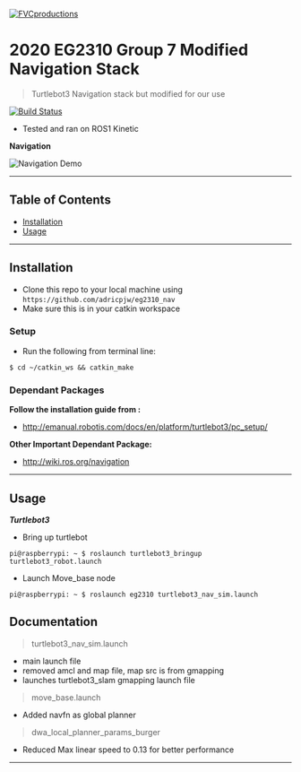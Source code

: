 <a href="http://github.com/TetrisCat/auto_nav"><img src="http://emanual.robotis.com/assets/images/platform/turtlebot3/overview/turtlebot3_with_logo.png" title="FVCproductions" alt="FVCproductions"></a>

# 2020 EG2310 Group 7 Modified Navigation Stack

> Turtlebot3 Navigation stack but modified for our use

[![Build Status](http://img.shields.io/travis/badges/badgerbadgerbadger.svg?style=flat-square)](https://travis-ci.org/badges/badgerbadgerbadger) 

- Tested and ran on ROS1 Kinetic

**Navigation**

![Navigation Demo](http://g.recordit.co/XOr6LkQzB8.gif)

---

## Table of Contents 

- [Installation](#installation)
- [Usage](#usage)

---

## Installation

- Clone this repo to your local machine using `https://github.com/adricpjw/eg2310_nav`
- Make sure this is in your catkin workspace

### Setup

- Run the following from terminal line:

```shell
$ cd ~/catkin_ws && catkin_make
```

### Dependant Packages

**Follow the installation guide from :**

- http://emanual.robotis.com/docs/en/platform/turtlebot3/pc_setup/

**Other Important Dependant Package:**

- http://wiki.ros.org/navigation 

---
## Usage

***Turtlebot3***

- Bring up turtlebot
```shell
pi@raspberrypi: ~ $ roslaunch turtlebot3_bringup  turtlebot3_robot.launch
```

- Launch Move_base node
```shell
pi@raspberrypi: ~ $ roslaunch eg2310 turtlebot3_nav_sim.launch
```

## Documentation 

> turtlebot3_nav_sim.launch
- main launch file
- removed amcl and map file, map src is from gmapping
- launches turtlebot3_slam gmapping launch file

> move_base.launch
- Added navfn as global planner

> dwa_local_planner_params_burger
- Reduced Max linear speed to 0.13 for better performance

---



